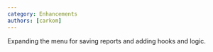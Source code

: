 ```yaml
---
category: Enhancements
authors: [carkom]
---
```


Expanding the menu for saving reports and adding hooks and logic.
